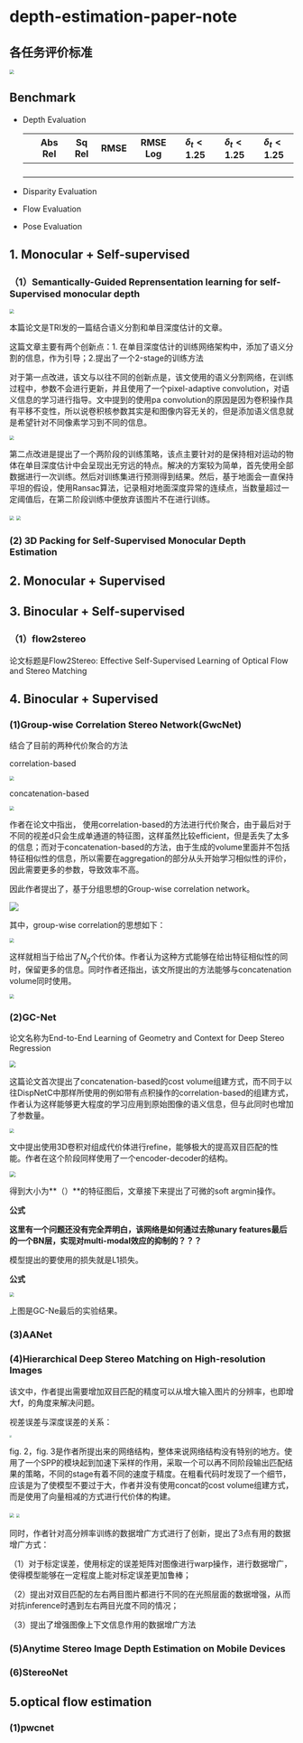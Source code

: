 # depth-estimation-paper-note

## 各任务评价标准

<img src="./images/evaluate.png" style="zoom: 50%;" />

## Benchmark

- Depth Evaluation

  |      | Abs Rel | Sq Rel | RMSE | RMSE Log |$\delta_{t} < 1.25$      | $\delta_{t} < 1.25$ | $\delta_{t} < 1.25$ |
  | ---- | :-----: | :----: | :--: | :------: | :--: | :--: | ---- |
  |      |         |        |      |          |      |      |      |
  |      |         |        |      |          |      |      |      |
  |      |         |        |      |          |      |      |      |
  |      |         |        |      |          |      |      |      |

- Disparity Evaluation

- Flow Evaluation

- Pose Evaluation

## 1. Monocular + Self-supervised

### （1）Semantically-Guided Reprensentation learning for self-Supervised monocular depth

<img src="./images/semantic1_1.PNG" style="zoom:50%;" />

本篇论文是TRI发的一篇结合语义分割和单目深度估计的文章。

这篇文章主要有两个创新点：1. 在单目深度估计的训练网络架构中，添加了语义分割的信息，作为引导；2.提出了一个2-stage的训练方法

对于第一点改进，该文与以往不同的创新点是，该文使用的语义分割网络，在训练过程中，参数不会进行更新，并且使用了一个pixel-adaptive convolution，对语义信息的学习进行指导。文中提到的使用pa convolution的原因是因为卷积操作具有平移不变性，所以说卷积核参数其实是和图像内容无关的，但是添加语义信息就是希望针对不同像素学习到不同的信息。

<img src="./images/semantic1_4.PNG" style="zoom:50%;" />

第二点改进是提出了一个两阶段的训练策略，该点主要针对的是保持相对运动的物体在单目深度估计中会呈现出无穷远的特点。解决的方案较为简单，首先使用全部数据进行一次训练。然后对训练集进行预测得到结果。然后，基于地面会一直保持平坦的假设，使用Ransac算法，记录相对地面深度异常的连续点，当数量超过一定阈值后，在第二阶段训练中便放弃该图片不在进行训练。

<img src="./images/semantic1_2.PNG" style="zoom:50%;" />

<img src="./images/semantic1_3.PNG" style="zoom:50%;" />

### (2) 3D Packing for Self-Supervised Monocular Depth Estimation





## 2. Monocular + Supervised

## 3. Binocular + Self-supervised

### （1）flow2stereo

论文标题是Flow2Stereo: Effective Self-Supervised Learning of Optical Flow and Stereo Matching 

 

## 4. Binocular + Supervised

### (1)Group-wise Correlation Stereo Network(GwcNet)

结合了目前的两种代价聚合的方法

correlation-based

<img src="./images/Gwcnet_3.png" style="zoom: 50%;" />

concatenation-based

<img src="./images/Gwcnet_4.png" style="zoom:50%;" />

作者在论文中指出， 使用correlation-based的方法进行代价聚合，由于最后对于不同的视差d只会生成单通道的特征图，这样虽然比较efficient，但是丢失了太多的信息；而对于concatenation-based的方法，由于生成的volume里面并不包括特征相似性的信息，所以需要在aggregation的部分从头开始学习相似性的评价，因此需要更多的参数，导致效率不高。

因此作者提出了，基于分组思想的Group-wise correlation network。

![](./images/Gwcnet_1.png)

其中，group-wise correlation的思想如下：                                                   

<img src="./images/Gwcnet_5.png" style="zoom:50%;" />

这样就相当于给出了$N_{g}$个代价体。作者认为这种方式能够在给出特征相似性的同时，保留更多的信息。同时作者还指出，该文所提出的方法能够与concatenation volume同时使用。

<img src="./images/Gwcnet_1.png" style="zoom: 50%;" />

### (2)GC-Net

论文名称为End-to-End Learning of Geometry and Context for Deep Stereo Regression

<img src="./images/GCnet_1.png" style="zoom:70%;" />

这篇论文首次提出了concatenation-based的cost volume组建方式，而不同于以往DispNetC中那样所使用的例如带有点积操作的correlation-based的组建方式，作者认为这样能够更大程度的学习应用到原始图像的语义信息，但与此同时也增加了参数量。

<img src="./images/GCnet_2.png" style="zoom:50%;" />

文中提出使用3D卷积对组成代价体进行refine，能够极大的提高双目匹配的性能。作者在这个阶段同样使用了一个encoder-decoder的结构。

<img src="./images/GCnet_3.png" style="zoom:67%;" />

得到大小为**（）**的特征图后，文章接下来提出了可微的soft argmin操作。

**公式**

**这里有一个问题还没有完全弄明白，该网络是如何通过去除unary features最后的一个BN层，实现对multi-modal效应的抑制的？？？**

模型提出的要使用的损失就是L1损失。

**公式**

<img src="./images/GCnet_4.png" style="zoom:50%;" />

上图是GC-Ne最后的实验结果。

### (3)AANet





### (4)Hierarchical Deep Stereo Matching on High-resolution Images

该文中，作者提出需要增加双目匹配的精度可以从增大输入图片的分辨率，也即增大f，的角度来解决问题。

视差误差与深度误差的关系：

<img src="./images/HDSM_3.PNG" style="zoom:25%;" />



fig. 2，fig. 3是作者所提出来的网络结构，整体来说网络结构没有特别的地方。使用了一个SPP的模块起到加速下采样的作用，采取一个可以再不同阶段输出匹配结果的策略，不同的stage有着不同的速度于精度。在粗看代码时发现了一个细节，应该是为了使模型不要过于大，作者并没有使用concat的cost volume组建方式，而是使用了向量相减的方式进行代价体的构建。

<img src="./images/HDSM_1.PNG" style="zoom:50%;" />



<img src="./images/HDSM_2.PNG" style="zoom:40%;" />

同时，作者针对高分辨率训练的数据增广方式进行了创新，提出了3点有用的数据增广方式：

（1）对于标定误差，使用标定的误差矩阵对图像进行warp操作，进行数据增广，使得模型能够在一定程度上能对标定误差更加鲁棒；

（2）提出对双目匹配的左右两目图片都进行不同的在光照层面的数据增强，从而对抗inference时遇到左右两目光度不同的情况；

（3）提出了增强图像上下文信息作用的数据增广方法

### (5)Anytime Stereo Image Depth Estimation on Mobile Devices





### (6)StereoNet





## 5.optical flow estimation

### (1)pwcnet